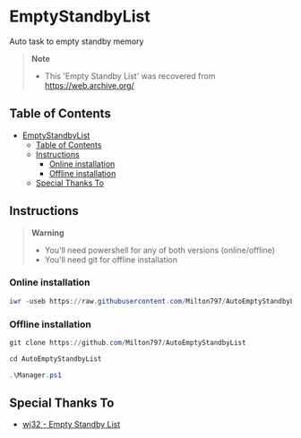 # EmptyStandbyList

Auto task to empty standby memory

> **Note**
>
> - This 'Empty Standby List' was recovered from <https://web.archive.org/>

## Table of Contents

- [EmptyStandbyList](#emptystandbylist)
  - [Table of Contents](#table-of-contents)
  - [Instructions](#instructions)
    - [Online installation](#online-installation)
    - [Offline installation](#offline-installation)
  - [Special Thanks To](#special-thanks-to)

## Instructions

> **Warning**
>
> - You'll need powershell for any of both versions (online/offline)
> - You'll need git for offline installation

### Online installation

```powershell
iwr -useb https://raw.githubusercontent.com/Milton797/AutoEmptyStandbyList/master/installer.ps1 | iex
```

### Offline installation

```powershell
git clone https://github.com/Milton797/AutoEmptyStandbyList
```

```powershell
cd AutoEmptyStandbyList
```

```powershell
.\Manager.ps1
```

## Special Thanks To

- [wj32 - Empty Standby List](https://web.archive.org/web/20220523182843/https://wj32.org/wp/software/empty-standby-list/ "Empty Standby List")
